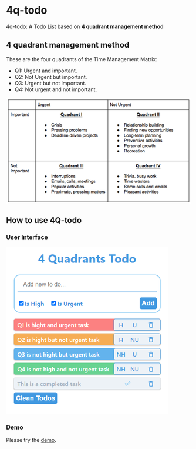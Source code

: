 # 4q-todo

4q-todo: A Todo List based on **4 quadrant management method**

## 4 quadrant management method
These are the four quadrants of the Time Management Matrix:
- Q1: Urgent and important.
- Q2: Not Urgent but important.
- Q3: Urgent but not important.
- Q4: Not urgent and not important.

![4 quadrant management method](https://github.com/howardding2000/4-quadrants-todo/blob/master/assets/matrix-time-management.png)

## How to use 4Q-todo
### User Interface
![User Interface](https://github.com/howardding2000/4-quadrants-todo/blob/master/assets/4q-todo-view.png)
### Demo
Please try the [demo](https://4q-todo.vercel.app/).

